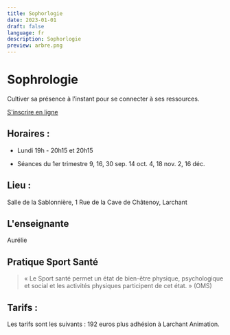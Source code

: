 ```yaml
---
title: Sophorlogie
date: 2023-01-01
draft: false
language: fr
description: Sophorlogie
preview: arbre.png
---
```

# Sophrologie

Cultiver sa présence à l’instant pour se connecter à ses ressources.

<div > 
          <a href="https://larchant-animation.s2.yapla.com/fr/ateliers-adultes-2024-2025-14141" class="items-center px-6 py-3 border border-transparent text-base font-medium rounded-md shadow-sm text-white bg-indigo-500 hover:bg-indigo-800 focus:outline-none focus:ring-2 focus:ring-offset-2 focus:ring-indigo-500 ">
            S'inscrire en ligne
          </a>
          
</div>

## Horaires :

- Lundi 19h - 20h15 et 20h15

- Séances du 1er trimestre 9, 16, 30 sep. 14 oct. 4, 18 nov. 2, 16 déc.

## Lieu :
Salle de la Sablonnière, 1 Rue de la Cave de Châtenoy, Larchant

## L'enseignante

Aurélie

## Pratique Sport Santé
> « Le Sport santé permet un état de bien-être physique, psychologique et social et les activités physiques participent de cet état. » (OMS)


## Tarifs :

Les tarifs sont les suivants : 192 euros plus adhésion à Larchant Animation.





